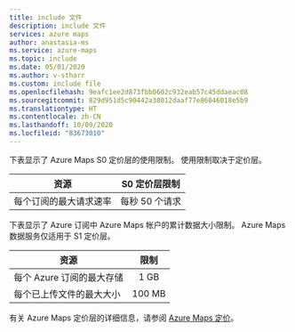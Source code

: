 ```yaml
---
title: include 文件
description: include 文件
services: azure maps
author: anastasia-ms
ms.service: azure-maps
ms.topic: include
ms.date: 05/01/2020
ms.author: v-stharr
ms.custom: include file
ms.openlocfilehash: 9eafc1ee2d873fbb0602c932eab57c45ddaeac08
ms.sourcegitcommit: 829d951d5c90442a38012daaf77e86046018e5b9
ms.translationtype: HT
ms.contentlocale: zh-CN
ms.lasthandoff: 10/09/2020
ms.locfileid: "83673010"
---
```

下表显示了 Azure Maps S0 定价层的使用限制。 使用限制取决于定价层。

| 资源                              | S0 定价层限制 |
|---------------------------------------|:---------------------:|
| 每个订阅的最大请求速率 |   每秒 50 个请求  |

下表显示了 Azure 订阅中 Azure Maps 帐户的累计数据大小限制。 Azure Maps 数据服务仅适用于 S1 定价层。

| 资源                               | 限制  |
|----------------------------------------|:---------------------:|
| 每个 Azure 订阅的最大存储 |   1 GB |
| 每个已上传文件的最大大小           | 100 MB |


有关 Azure Maps 定价层的详细信息，请参阅 [Azure Maps 定价](https://azure.microsoft.com/pricing/details/azure-maps/)。
